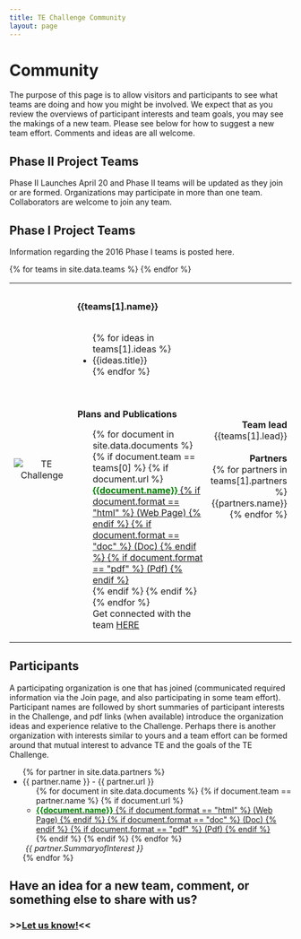 ```yaml
---
title: TE Challenge Community
layout: page
---
```

# Community
The purpose of this page is to allow visitors and participants to see what teams are doing and how you might be involved. We expect that as you review the overviews of participant interests and team goals, you may see the makings of a new team. Please see below for how to suggest a new team effort. Comments and ideas are all welcome. 

## Phase II Project Teams
Phase II Launches April 20 and Phase II teams will be updated as they join or are formed. 
Organizations may participate in more than one team. Collaborators are welcome to join any team.

## Phase I Project Teams
Information regarding the 2016 Phase I teams is posted here. 
  
 
<table id="teams" style="width:100%">
	{% for teams in site.data.teams %}
	<tr><td colspan="3"><br/></td></tr>
	<tr>
		<td class="team" style="width:25%;text-align:center;">
			<img class="logo" src="{{ site.baseurl }}/{{ teams[1].imageUrl }}" alt="TE Challenge">
		</td>
		<td class="desc,team" style="width:50%;padding:5px;vertical-align:top;">
			<b>{{teams[1].name}}</b>
			<br/><br/>
			<ul>
			{% for ideas in teams[1].ideas %}
				<li>{{ideas.title}}</li>
			{% endfor %}
			</ul>
			<br/><br/>
			<b>Plans and Publications</b>
			<ul style="list-style-type: none;">
				{% for document in site.data.documents %}
					{% if document.team == teams[0] %}
						{% if document.url %}
						<li>
							<a href="{{document.url}}"><span style="font-weight:bold;color:green;">{{document.name}}</span>
							{% if document.format == "html" %} (Web Page) {% endif %}
							{% if document.format == "doc" %} (Doc) {% endif %}
							{% if document.format == "pdf" %} (Pdf) {% endif %}
							</a>
						</li>
						{% endif %}
					{% endif %}
				{% endfor %}
				<li>Get connected with the team <a href="{{teams[1].url}}">HERE</a></li>
			</ul>
		</td> 
		<td class="team" style="width:25%;text-align:right;">
			<b>Team lead</b>
			<br/>
			{{teams[1].lead}}
			<br/><br/>
			<b>Partners</b>
			<br/>
			{% for partners in teams[1].partners %}
				{{partners.name}}<br/>
			{% endfor %}
			<br/>
		</td>
	</tr>
	{% endfor %}
</table>

## Participants
A participating organization is one that has joined (communicated required information via the Join page, and also participating in some team effort). Participant names are followed by short summaries of participant interests in the Challenge, and pdf links (when available) introduce the organization ideas and experience relative to the Challenge. Perhaps there is another organization with interests similar to yours and a team effort can be formed around that mutual interest to advance TE and the goals of the TE Challenge. 

<ul>
	{% for partner in site.data.partners %}
    <li> {{ partner.name }} - {{ partner.url }}
		<ul>
		{% for document in site.data.documents %}
			{% if document.team == partner.name %}
				{% if document.url %}
				<li>
					<a href="{{document.url}}"><span style="font-weight:bold;color:green;">{{document.name}}</span>
					{% if document.format == "html" %} (Web Page) {% endif %}
					{% if document.format == "doc" %} (Doc) {% endif %}
					{% if document.format == "pdf" %} (Pdf) {% endif %}
					</a>
				</li>
				{% endif %}
			{% endif %}
		{% endfor %}
		</ul>
		<em style="padding:5px;">{{ partner.SummaryofInterest }}</em>
	</li>
	{% endfor %}
</ul>

## Have an idea for a new team, comment, or something else to share with us?

### >><a href="mailto:TEChallenge-info@nist.gov ?subject=TEChallenge--Ideas and comments &body=Hi,%0A%0A(Please send us your ideas and comments and new team suggestions. If you want to join an existing team, then click on the info for that team to get connected, and also go to the Join page to register for the Challenge.) %0A%0AThanks,%0AYour name%0AYour phone%0AYour organization" >Let us know!</a><<
